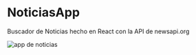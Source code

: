 # NoticiasApp
Buscador de Noticias hecho en React con la API de newsapi.org

![app de noticias](/NoticiasApp/public/noticiasApi.png)
